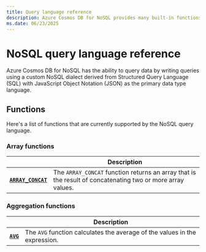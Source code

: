 ```yaml
---
title: Query language reference
description: Azure Cosmos DB for NoSQL provides many built-in functions for common tasks across a wide variety of categories.
ms.date: 06/23/2025
---
```


# NoSQL query language reference

Azure Cosmos DB for NoSQL has the ability to query data by writing queries using a custom NoSQL dialect derived from Structured Query Language (SQL) with JavaScript Object Notation (JSON) as the primary data type language.

## Functions

Here's a list of functions that are currently supported by the NoSQL query language.

### Array functions

| | Description |
| --- | --- |
| **[`ARRAY_CONCAT`](array-concat.md)** | The `ARRAY_CONCAT` function returns an array that is the result of concatenating two or more array values. |

### Aggregation functions

| | Description |
| --- | --- |
| **[`AVG`](avg.md)** | The `AVG` function calculates the average of the values in the expression. |
